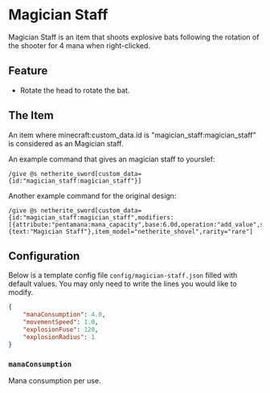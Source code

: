 # Magician Staff

Magician Staff is an item that shoots explosive bats following the rotation of the shooter for 4 mana when right-clicked.

## Feature

- Rotate the head to rotate the bat.

## The Item

An item where minecraft:custom_data.id is "magician_staff:magician_staff" is considered as an Magician staff.

An example command that gives an magician staff to yourslef:

```mcfunction
/give @s netherite_sword[custom_data={id:"magician_staff:magician_staff"}]
```

Another example command for the original design:

```mcfunction
/give @s netherite_sword[custom_data={id:"magician_staff:magician_staff",modifiers:[{attribute:"pentamana:mana_capacity",base:6.0d,operation:"add_value",slot:"mainhand"}]},item_name={text:"Magician Staff"},item_model="netherite_shovel",rarity="rare"]
```

## Configuration

Below is a template config file `config/magician-staff.json` filled with default values. You may only need to write the lines you would like to modify.

```json
{
    "manaConsumption": 4.0,
    "movementSpeed": 1.0,
    "explosionFuse": 120,
    "explosionRadius": 1
}
```

### `manaConsumption`

Mana consumption per use.
